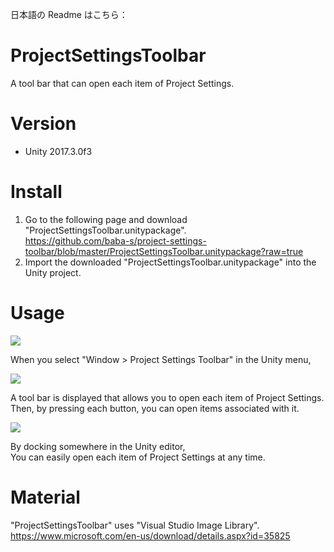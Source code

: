 日本語の Readme はこちら：

# ProjectSettingsToolbar

A tool bar that can open each item of Project Settings.

# Version

- Unity 2017.3.0f3

# Install

1. Go to the following page and download "ProjectSettingsToolbar.unitypackage".  
https://github.com/baba-s/project-settings-toolbar/blob/master/ProjectSettingsToolbar.unitypackage?raw=true
2. Import the downloaded "ProjectSettingsToolbar.unitypackage" into the Unity project.  

# Usage

![](https://raw.githubusercontent.com/baba-s/project-settings-toolbar/master/Screenshots/0001.png)

When you select "Window > Project Settings Toolbar" in the Unity menu, 

![](https://raw.githubusercontent.com/baba-s/project-settings-toolbar/master/Screenshots/0002.png)

A tool bar is displayed that allows you to open each item of Project Settings.
Then, by pressing each button, you can open items associated with it.  

![](https://raw.githubusercontent.com/baba-s/project-settings-toolbar/master/Screenshots/0003.png)

By docking somewhere in the Unity editor,  
You can easily open each item of Project Settings at any time.  

# Material

"ProjectSettingsToolbar" uses "Visual Studio Image Library".  
https://www.microsoft.com/en-us/download/details.aspx?id=35825